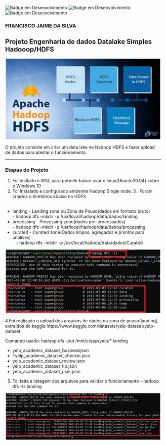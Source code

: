 ![Badge em Desenvolvimento](https://img.shields.io/badge/WSL-yellow)
![Badge em Desenvolvimento](https://img.shields.io/badge/HADOOP-blue)
![Badge em Desenvolvimento](https://img.shields.io/badge/HDFS-green)

### FRANCISCO JAIME DA SILVA


## Projeto Engenharia de dados Datalake Simples Hadooop/HDFS


<p align="center"><img src="./images/hadoop-hdfs.png" width="500"></p>


O projeto consiste em criar um data lake no Hadoop HDFS e fazer upload de dados para atestar o funcionamento.

---

### Etapas do Projeto

1. Foi instlado o WSL para permitir baixar usar o linux(Ubuntu20.04) sobre o Windows 10
2. Foi Instalado e configurado ambeinte Hadoop Single node.
3 . Foram criados o diretórios abaixo no HDFS
<ul>
  <li>landing - Landing zone ou Zona de Pouso(dados em formato bruto)</li>
  - hadoop dfs -mkdir -p /usr/local/hadoop/data/dados/landing
  <li>processing - Processing zone(dados pre-processados)</li>
  - hadoop dfs -mkdir -p /usr/local/hadoop/data/dados/processing
  <li>curated - Curated zone(Dados limpos, agregados e prontos para análises)</li>  
  - hadoop dfs -mkdir -p /usr/local/hadoop/data/dados/Curated
</ul> 
<p align="center"><img src="./images/ListaDiretoriosHDFS.png" width="500"></p>
4.Foi realizado o upload dos arquivos de dados na zona de pouso(landing), extraídos do kaggle
https://www.kaggle.com/datasets/yelp-dataset/yelp-dataset

Comando usado:   hadoop dfs -put /mnt/c/app/yelp/* landing
<ul>
  <li>yelp_academic_dataset_businessjson</li>  
  <li>Tyelp_academic_dataset_checkin.json</li>
  <li>yelp_academic_dataset_review.json</li>
  <li>yelp_academic_dataset_tip.json</li>
  <li>yelp_academic_dataset_user.json</li>
</ul> 

5. Foi feita a listagem dos arquivos para validar o funcionamento - hadoop dfs -ls landing

<p align="center"><img src="./images/ListaArquivosHDFS.png" width="500"></p>
